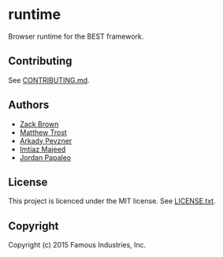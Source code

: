 # runtime

Browser runtime for the BEST framework.

## Contributing

See [CONTRIBUTING.md](CONTRIBUTING.md).

## Authors

* [Zack Brown](mailto:zack@famo.us)
* [Matthew Trost](mailto:matthew@famo.us)
* [Arkady Pevzner](mailto:arkady@famo.us)
* [Imtiaz Majeed](mailto:imtiaz@famo.us)
* [Jordan Papaleo](mailto:jordan@famo.us)

## License

This project is licenced under the MIT license. See [LICENSE.txt](LICENSE.txt).

## Copyright

Copyright (c) 2015 Famous Industries, Inc.
